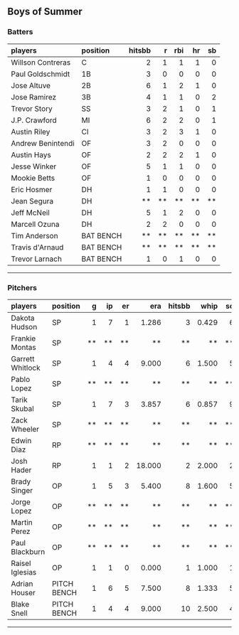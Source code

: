 ## Boys of Summer

### Batters

 
|players           |position  | hitsbb|  r| rbi| hr| sb| 
|:-----------------|:---------|------:|--:|---:|--:|--:| 
|Willson Contreras |C         |      2|  1|   1|  1|  0| 
|Paul Goldschmidt  |1B        |      3|  0|   0|  0|  0| 
|Jose Altuve       |2B        |      6|  1|   2|  1|  0| 
|Jose Ramirez      |3B        |      4|  1|   1|  0|  2| 
|Trevor Story      |SS        |      3|  2|   1|  0|  1| 
|J.P. Crawford     |MI        |      6|  2|   2|  0|  1| 
|Austin Riley      |CI        |      3|  2|   3|  1|  0| 
|Andrew Benintendi |OF        |      3|  2|   0|  0|  0| 
|Austin Hays       |OF        |      2|  2|   2|  1|  0| 
|Jesse Winker      |OF        |      5|  1|   1|  0|  0| 
|Mookie Betts      |OF        |      1|  0|   0|  0|  0| 
|Eric Hosmer       |DH        |      1|  1|   0|  0|  0| 
|Jean Segura       |DH        |     **| **|  **| **| **| 
|Jeff McNeil       |DH        |      5|  1|   2|  0|  0| 
|Marcell Ozuna     |DH        |      2|  2|   0|  0|  0| 
|Tim Anderson      |BAT BENCH |     **| **|  **| **| **| 
|Travis d'Arnaud   |BAT BENCH |     **| **|  **| **| **| 
|Trevor Larnach    |BAT BENCH |      1|  0|   1|  0|  0| 


* * *

### Pitchers

 
|players          |position    |  g| ip| er|    era| hitsbb|  whip| so|  w| sv| 
|:----------------|:-----------|--:|--:|--:|------:|------:|-----:|--:|--:|--:| 
|Dakota Hudson    |SP          |  1|  7|  1|  1.286|      3| 0.429|  6|  0|  0| 
|Frankie Montas   |SP          | **| **| **|     **|     **|    **| **| **| **| 
|Garrett Whitlock |SP          |  1|  4|  4|  9.000|      6| 1.500|  5|  0|  0| 
|Pablo Lopez      |SP          | **| **| **|     **|     **|    **| **| **| **| 
|Tarik Skubal     |SP          |  1|  7|  3|  3.857|      6| 0.857|  9|  1|  0| 
|Zack Wheeler     |SP          | **| **| **|     **|     **|    **| **| **| **| 
|Edwin Diaz       |RP          | **| **| **|     **|     **|    **| **| **| **| 
|Josh Hader       |RP          |  1|  1|  2| 18.000|      2| 2.000|  2|  0|  0| 
|Brady Singer     |OP          |  1|  5|  3|  5.400|      8| 1.600|  5|  1|  0| 
|Jorge Lopez      |OP          | **| **| **|     **|     **|    **| **| **| **| 
|Martin Perez     |OP          | **| **| **|     **|     **|    **| **| **| **| 
|Paul Blackburn   |OP          | **| **| **|     **|     **|    **| **| **| **| 
|Raisel Iglesias  |OP          |  1|  1|  0|  0.000|      1| 1.000|  1|  0|  0| 
|Adrian Houser    |PITCH BENCH |  1|  6|  5|  7.500|      8| 1.333|  5|  0|  0| 
|Blake Snell      |PITCH BENCH |  1|  4|  4|  9.000|     10| 2.500|  4|  0|  0| 


* * *


